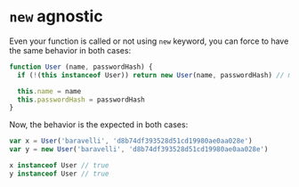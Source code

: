 # `new` agnostic

Even your function is called or not using `new` keyword, you can force to have the same behavior in both cases:

```js
function User (name, passwordHash) {
  if (!(this instanceof User)) return new User(name, passwordHash) // magic line!

  this.name = name
  this.passwordHash = passwordHash
}
```

Now, the behavior is the expected in both cases:

```js
var x = User('baravelli', 'd8b74df393528d51cd19980ae0aa028e')
var y = new User('baravelli', 'd8b74df393528d51cd19980ae0aa028e')

x instanceof User // true
y instanceof User // true
```
